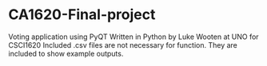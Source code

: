 # CA1620-Final-project
Voting application using PyQT
Written in Python by Luke Wooten at UNO for CSCI1620
Included .csv files are not necessary for function. They are included to show example outputs.
